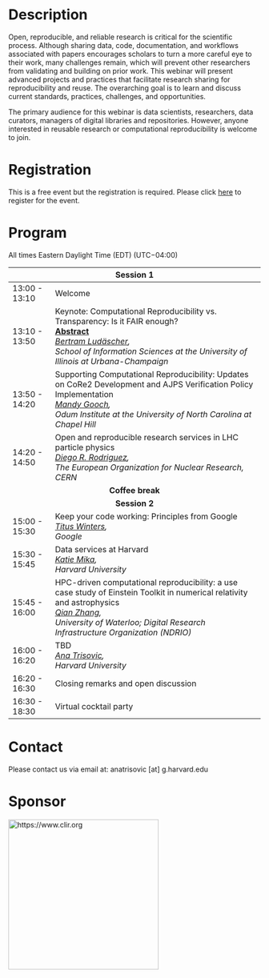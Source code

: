 # Description

Open, reproducible, and reliable research is critical for the scientific process. Although sharing data, code, documentation, and workflows associated with papers encourages scholars to turn a more careful eye to their work, many challenges remain, which will prevent other researchers from validating and building on prior work. This webinar will present advanced projects and practices that facilitate research sharing for reproducibility and reuse. The overarching goal is to learn and discuss current standards, practices, challenges, and opportunities.

The primary audience for this webinar is data scientists, researchers, data curators, managers of digital libraries and repositories. However, anyone interested in reusable research or computational reproducibility is welcome to join.

# Registration
This is a free event but the registration is required. Please click [here](https://docs.google.com/forms/d/1u2QYQo7zRlM1mm7w8sIRJC2hZnRZoIH00luIA3XjiPE/prefill) to register for the event.

# Program 

All times Eastern Daylight Time (EDT) (UTC−04:00)

<table>
<thead>
  <tr>
    <th colspan="2">Session 1</th>
  </tr>
</thead>
<tbody>
  <tr>
    <td>13:00 - 13:10</td>
    <td>Welcome</td>
  </tr>
  <tr>
    <td>13:10 - 13:50</td>
    <td>Keynote: Computational Reproducibility vs. Transparency: Is it FAIR enough?<br>
    <a href="keynote"><b>Abstract</b></a><br>
    <i><a href="https://ischool.illinois.edu/people/bertram-ludascher">Bertram Ludäscher</a>,<br> 
    School of Information Sciences at the University of Illinois at Urbana-Champaign</i></td>
  </tr>
  <tr>
    <td>13:50 - 14:20</td>
    <td>Supporting Computational Reproducibility: Updates on CoRe2 Development and AJPS Verification Policy Implementation<br>
    <i><a href="https://odum.unc.edu/people/gooch/">Mandy Gooch</a>, <br>
    Odum Institute at the University of North Carolina at Chapel Hill</i></td>
  </tr>
  <tr>
    <td>14:20 - 14:50</td>
    <td>Open and reproducible research services in LHC particle physics<br>
    <i><a href="https://orcid.org/0000-0003-0649-2002">Diego R. Rodriguez</a>, <br>
    The European Organization for Nuclear Research, CERN</i></td>
  </tr>
  <tr>
    <td colspan="2" style="text-align:center"><b>Coffee break</b></td>
  </tr>
  <tr>
    <td colspan="2" style="text-align:center"><b>Session 2</b></td>
  </tr>
  <tr>
    <td>15:00 - 15:30</td>
    <td>Keep your code working: Principles from Google<br>
    <i><a href="https://www.oreilly.com/pub/au/7953">Titus Winters</a>, <br>
    Google</i></td>
  </tr>
  <tr>
    <td>15:30 - 15:45</td>
    <td>Data services at Harvard<br>
    <i><a href="https://hlrdm.library.harvard.edu/people/katie-mika">Katie Mika</a>, <br>
    Harvard University</i></td>
  </tr>
  <tr>
    <td>15:45 - 16:00</td>
    <td>HPC-driven computational reproducibility: a use case study of Einstein Toolkit in numerical relativity and astrophysics<br>
    <i><a href="https://engagedri.ca/about-engage-dri/team/qian-zhang-senior-analyst-for-research-software-rs">Qian Zhang</a>, <br>
    University of Waterloo; Digital Research Infrastructure Organization (NDRIO) </i></td>
  </tr>
  <tr>
    <td>16:00 - 16:20</td>
    <td>TBD<br>
    <i><a href="https://projects.iq.harvard.edu/atrisovic">Ana Trisovic</a>, <br>
    Harvard University</i></td>
  </tr>
  <tr>
    <td>16:20 - 16:30</td>
    <td>Closing remarks and open discussion</td>
  </tr>
  <tr>
    <td>16:30 - 18:30</td>
    <td>Virtual cocktail party</td>
  </tr>
</tbody>
</table>


# Contact

Please contact us via email at: anatrisovic [at] g.harvard.edu

# Sponsor  

<img src="https://clir.wordpress.clir.org/wp-content/uploads/sites/6/2017/10/CLIR_red_w_wordmark.png" alt="https://www.clir.org" width="300">
